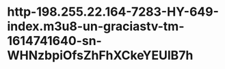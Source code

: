# http-198.255.22.164-7283-HY-649-index.m3u8-un-graciastv-tm-1614741640-sn-WHNzbpiOfsZhFhXCkeYEUlB7h